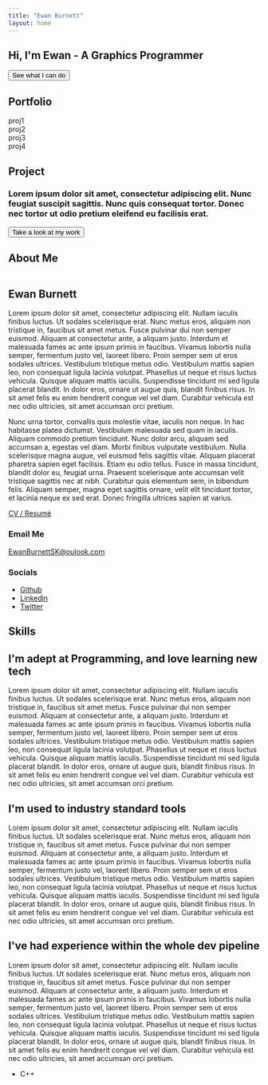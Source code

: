 ```yaml
---
title: "Ewan Burnett"
layout: home
---
```


<html>
    <head>
        <meta charset="UTF-8">
        <meta name = 'viewport' content = 'width = device-width, initial-scale = 1.0'>
        <title>Portfolio</title>
        <link rel = 'stylesheet' href = 'assets/stylesheet.css'>
        <link rel="stylesheet" href="/assets/flickity.css" media="screen">
    </head>
    <body>
        <section id = 'home'>
            <div class="main">
                <h1>Hi, I'm Ewan - A Graphics Programmer</h1>
                <button class = 'demo'>See what I can do</button>
                <!--Embed WebGl mini-project here-->
            </div>
        </section>
        <section id="portfolio">
            <h1>Portfolio</h1>
            <div class="showreel js-flickity">
                <div class="slide" id = 'project1'>proj1</div>
                <div class="slide" id = 'project2'>proj2</div>
                <div class="slide" id = 'project3'>proj3</div>
                <div class="slide" id = 'project4'>proj4</div>
              </div>
            <div class = 'project'>
                <h2>Project</h2>
                <h3>Lorem ipsum dolor sit amet, consectetur adipiscing elit. Nunc feugiat suscipit sagittis. Nunc quis consequat tortor. Donec nec tortor ut odio pretium eleifend eu facilisis erat.</h3>
                <button class = 'projects' href = 'projects.html'>Take a look at my work</button>
            </div>
        </section>
       <section id = "details">
        <h1>About Me</h1>
           <div class = 'about'>
                <img class = 'promoimage' href = 'promo.png' alt = "">
                <div id = 'intro'>
                    <h2>Ewan Burnett</h2>
                    <p>Lorem ipsum dolor sit amet, consectetur adipiscing elit. Nullam iaculis finibus luctus. Ut sodales scelerisque erat. Nunc metus eros, aliquam non tristique in, faucibus sit amet metus. Fusce pulvinar dui non semper euismod. Aliquam at consectetur ante, a aliquam justo. Interdum et malesuada fames ac ante ipsum primis in faucibus. Vivamus lobortis nulla semper, fermentum justo vel, laoreet libero. Proin semper sem ut eros sodales ultrices. Vestibulum tristique metus odio. Vestibulum mattis sapien leo, non consequat ligula lacinia volutpat. Phasellus ut neque et risus luctus vehicula. Quisque aliquam mattis iaculis. Suspendisse tincidunt mi sed ligula placerat blandit. In dolor eros, ornare ut augue quis, blandit finibus risus. In sit amet felis eu enim hendrerit congue vel vel diam. Curabitur vehicula est nec odio ultricies, sit amet accumsan orci pretium.
                    </p>
                    <p>
                    Nunc urna tortor, convallis quis molestie vitae, iaculis non neque. In hac habitasse platea dictumst. Vestibulum malesuada sed quam in iaculis. Aliquam commodo pretium tincidunt. Nunc dolor arcu, aliquam sed accumsan a, egestas vel diam. Morbi finibus vulputate vestibulum. Nulla scelerisque magna augue, vel euismod felis sagittis vitae. Aliquam placerat pharetra sapien eget facilisis. Etiam eu odio tellus. Fusce in massa tincidunt, blandit dolor eu, feugiat urna. Praesent scelerisque ante accumsan velit tristique sagittis nec at nibh. Curabitur quis elementum sem, in bibendum felis. Aliquam semper, magna eget sagittis ornare, velit elit tincidunt tortor, et lacinia neque ex sed erat. Donec fringilla ultrices sapien at varius.
                    </p>
                    <a   href = '/assets/Ewan Burnett CV 2021 _ 2022.pdf'>CV / Resumé</a>
                    <div class="contact">
                        <h3>Email Me</h3>
                        <a href = 'mailto:ewanburnettsk@oulook.com'>EwanBurnettSK@oulook.com</a>
                        <h3>Socials</h3>
                        <ul>
                            <li><a href = 'https://github.com/ewanburnett'>Github</a>
                            </li>
                            <li>
                                <a href = 'https://www.linkedin.com/in/ewanburnettsk'>Linkedin</a>
                            </li>
                            <li><a href = 'https://twitter.com/strikerdev_'>Twitter</a></li>
                        </ul>
                    </div>
                </div>
           </div>
       </section>
       <section class="skills">
            <h1>Skills</h1>
            <div class = 'tech'>
                <div class = 'skill'>
                    <h2>I'm adept at Programming, and love learning new tech</h2>
                    <p>Lorem ipsum dolor sit amet, consectetur adipiscing elit. Nullam iaculis finibus luctus. Ut sodales scelerisque erat. Nunc metus eros, aliquam non tristique in, faucibus sit amet metus. Fusce pulvinar dui non semper euismod. Aliquam at consectetur ante, a aliquam justo. Interdum et malesuada fames ac ante ipsum primis in faucibus. Vivamus lobortis nulla semper, fermentum justo vel, laoreet libero. Proin semper sem ut eros sodales ultrices. Vestibulum tristique metus odio. Vestibulum mattis sapien leo, non consequat ligula lacinia volutpat. Phasellus ut neque et risus luctus vehicula. Quisque aliquam mattis iaculis. Suspendisse tincidunt mi sed ligula placerat blandit. In dolor eros, ornare ut augue quis, blandit finibus risus. In sit amet felis eu enim hendrerit congue vel vel diam. Curabitur vehicula est nec odio ultricies, sit amet accumsan orci pretium.</p>
                </div>
                <div class = 'skill'>
                    <h2>I'm used to industry standard tools</h2>
                    <p>Lorem ipsum dolor sit amet, consectetur adipiscing elit. Nullam iaculis finibus luctus. Ut sodales scelerisque erat. Nunc metus eros, aliquam non tristique in, faucibus sit amet metus. Fusce pulvinar dui non semper euismod. Aliquam at consectetur ante, a aliquam justo. Interdum et malesuada fames ac ante ipsum primis in faucibus. Vivamus lobortis nulla semper, fermentum justo vel, laoreet libero. Proin semper sem ut eros sodales ultrices. Vestibulum tristique metus odio. Vestibulum mattis sapien leo, non consequat ligula lacinia volutpat. Phasellus ut neque et risus luctus vehicula. Quisque aliquam mattis iaculis. Suspendisse tincidunt mi sed ligula placerat blandit. In dolor eros, ornare ut augue quis, blandit finibus risus. In sit amet felis eu enim hendrerit congue vel vel diam. Curabitur vehicula est nec odio ultricies, sit amet accumsan orci pretium.</p>
                </div>
                <div class = 'skill'>
                    <h2>I've had experience within the whole dev pipeline</h2>
                    <p>Lorem ipsum dolor sit amet, consectetur adipiscing elit. Nullam iaculis finibus luctus. Ut sodales scelerisque erat. Nunc metus eros, aliquam non tristique in, faucibus sit amet metus. Fusce pulvinar dui non semper euismod. Aliquam at consectetur ante, a aliquam justo. Interdum et malesuada fames ac ante ipsum primis in faucibus. Vivamus lobortis nulla semper, fermentum justo vel, laoreet libero. Proin semper sem ut eros sodales ultrices. Vestibulum tristique metus odio. Vestibulum mattis sapien leo, non consequat ligula lacinia volutpat. Phasellus ut neque et risus luctus vehicula. Quisque aliquam mattis iaculis. Suspendisse tincidunt mi sed ligula placerat blandit. In dolor eros, ornare ut augue quis, blandit finibus risus. In sit amet felis eu enim hendrerit congue vel vel diam. Curabitur vehicula est nec odio ultricies, sit amet accumsan orci pretium.</p>
                </div>
               <div class = techs>
                    <ul>
                        <li>C++</li>
                    </ul>
               </div>
            </div>
       </section>
       <script src="/assets/flickity.pkgd.min.js"></script>
    </body>
</html>

